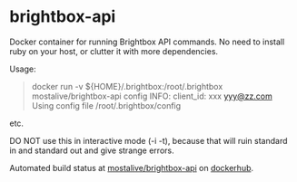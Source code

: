 brightbox-api
=============

Docker container for running Brightbox API commands. No need to install ruby on your host, or clutter it with more dependencies.

Usage:
  > docker run -v ${HOME}/.brightbox:/root/.brightbox mostalive/brightbox-api config
  INFO: client_id: xxx yyy@zz.com
  Using config file /root/.brightbox/config
 
etc.

DO NOT use this in interactive mode (-i -t), because that will ruin standard in
and standard out and give strange errors.

Automated build status at
[mostalive/brightbox-api](https://registry.hub.docker.com/u/mostalive/brightbox-api/)
on
[dockerhub](https://registry.hub.docker.com).
